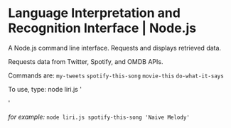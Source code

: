 # Language Interpretation and Recognition Interface | Node.js


A Node.js command line interface. Requests and displays retrieved data. 

Requests data from Twitter, Spotify, and OMDB APIs. 

Commands are:
`my-tweets`
`spotify-this-song`
`movie-this`
`do-what-it-says`

To use, type:
node liri.js <command> '<search term>'

_for example:_
`node liri.js spotify-this-song 'Naive Melody'`
  
